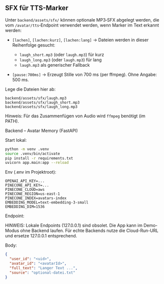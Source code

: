 ## SFX für TTS-Marker

Unter `backend/assets/sfx/` können optionale MP3‑SFX abgelegt werden, die vom `/avatar/tts`‑Endpoint verwendet werden, wenn Marker im Text erkannt werden:

- `[lachen]`, `[lachen:kurz]`, `[lachen:lang]` → Dateien werden in dieser Reihenfolge gesucht:
  - `laugh_short.mp3` (oder `laugh.mp3`) für kurz
  - `laugh_long.mp3` (oder `laugh.mp3`) für lang
  - `laugh.mp3` als generischer Fallback

- `[pause:700ms]` → Erzeugt Stille von 700 ms (per ffmpeg). Ohne Angabe: 500 ms.

Lege die Dateien hier ab:

```
backend/assets/sfx/laugh.mp3
backend/assets/sfx/laugh_short.mp3
backend/assets/sfx/laugh_long.mp3
```

Hinweis: Für das Zusammenfügen von Audio wird `ffmpeg` benötigt (im PATH).

Backend – Avatar Memory (FastAPI)

Start lokal:

```bash
python -m venv .venv
source .venv/bin/activate
pip install -r requirements.txt
uvicorn app.main:app --reload
```

Env (.env im Projektroot):

```
OPENAI_API_KEY=...
PINECONE_API_KEY=...
PINECONE_CLOUD=aws
PINECONE_REGION=us-east-1
PINECONE_INDEX=avatars-index
EMBEDDING_MODEL=text-embedding-3-small
EMBEDDING_DIM=1536
```

Endpoint:

HINWEIS: Lokale Endpoints (127.0.0.1) sind obsolet. Die App kann im Demo-Modus ohne Backend laufen. Für echte Backends nutze die Cloud-Run-URL und ersetze 127.0.0.1 entsprechend.

Body:

```json
{
  "user_id": "<uid>",
  "avatar_id": "<avatarId>",
  "full_text": "Langer Text ...",
  "source": "optional-datei.txt"
}
```


